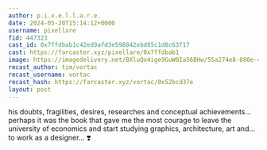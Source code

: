 ```yaml
---
author: p.i.x.e.l.l.a.r.e.
date: 2024-05-20T15:14:12+0000
username: pixellare
fid: 447323
cast_id: 0x7ffdbab1c42ed9afd3e598842ebd85c1d8c63f17
cast: https://farcaster.xyz/pixellare/0x7ffdbab1
image: https://imagedelivery.net/BXluQx4ige9GuW0Ia56BHw/55a274e8-880e-49bf-c3d8-ebeca8dac500/original
recast_author: tim/vortac
recast_username: vortac
recast_hash: https://farcaster.xyz/vortac/0x52bcd37e
layout: post
---
```


his doubts, fragilities, desires, researches and conceptual achievements... perhaps it was the book that gave me the most courage to leave the university of economics and start studying graphics, architecture, art and... to work as a designer...
❣️

<img src='https://imagedelivery.net/BXluQx4ige9GuW0Ia56BHw/55a274e8-880e-49bf-c3d8-ebeca8dac500/original' alt='' referrerpolicy='no-referrer'/>
